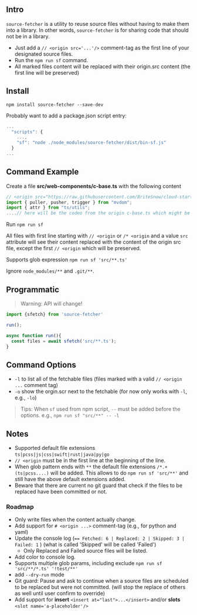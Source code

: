 ## Intro 

`source-fetcher` is a utility to reuse source files without having to make them into a library. In other words, `source-fetcher` is for sharing code that should not be in a library.

- Just add a `// <origin src='...'/>` comment-tag as the first line of your designated source files.
- Run the `npm run sf` command.
- All marked files content will be replaced with their origin.src content (the first line will be preserved)


## Install

`npm install source-fetcher --save-dev`

Probably want to add a package.json script entry:

```js
...
  "scripts": {
    ...,
    "sf": "node ./node_modules/source-fetcher/dist/bin-sf.js"
  }
...
```

## Command Example

Create a file **src/web-components/c-base.ts** with the following content

```ts
// <origin src="https://raw.githubusercontent.com/BriteSnow/cloud-starter/master/frontends/web/src/web-components/c-base.ts " />
import { puller, pusher, trigger } from "mvdom";
import { attr } from "ts/utils";
....// here will be the codeo from the origin c-base.ts which might be stale
```

Run `npm run sf` 

All files with first line starting with `// <origin` or `/* <origin` and a value `src` attribute will see their content replaced with the content of the origin src file, except the first `// <origin` which will be preserved. 

Supports glob expression `npm run sf 'src/**.ts'` 

Ignore `node_modules/**` and `.git/**`.

## Programmatic

> Warning: API will change! 

```js
import {sfetch} from 'source-fetcher'

run();

async function run(){
  const files = await sfetch('src/**.ts');
}

```

## Command Options

- `-l` to list all of the fetchable files (files marked with a valid `// <origin ...` comment tag)
- `-o` show the orgin.scr next to the fetchable (for now only works with `-l`, e.g., `-lo`)

> Tips: When `sf` used from npm script, `--` must be added before the options. e.g., `npm run sf "src/**" -- -l`

## Notes

- Supported default file extensions `ts|pcss|js|css|swift|rust|java|py|go`
- `// <origin` must be in the first line at the beginning of the line.
- When glob pattern ends with `**` the default file extensions `/*.+(ts|pcss....)` will be added. This allows to do `npm run sf 'src/**'` and still have the above default extensions added.
- Beware that there are current no  git guard that check if the files to be replaced have been committed or not. 


### Roadmap

- Only write files when the content actually change. 
- Add support for `# <origin ...>` comment-tag (e.g., for python and yaml)
- Update the console log (`== Fetched: 6 | Replaced: 2 | Skipped: 3 | Failed: 1` ) (what is called 'Skipped' will be called 'Failed')
  - Only Replaced and Failed source files will be listed. 
- Add color to console log.
- Supports multiple glob params, including exclude `npm run sf 'src/**/*.ts' '!test/**'`
- add `--dry-run` mode
- Git guard: Pause and ask to continue when a source files are scheduled to be replaced but were not committed. (will stop the replace of others as well until user confirm to override)
- Add support for **insert** `<insert at="last">...</insert>` and/or **slots** `<slot name='a-placeholder'/>` 

